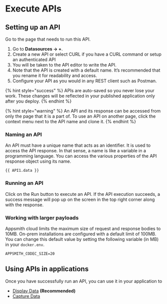 # Execute APIs

## **Setting up an API**

Go to the page that needs to run this API.

1. Go to **Datasources → +**.
2. Create a new API or select CURL if you have a CURL command or setup an authenticated API
3. You will be taken to the API editor to write the API.
4. Note that the API is created with a default name. It’s recommended that you rename it for readability and access.
5. Configure your API as you would in any REST client such as Postman.

{% hint style="success" %}
APIs are auto-saved so you never lose your work. These changes will be reflected in your published application only after you deploy.
{% endhint %}

{% hint style="warning" %}
An API and its response can be accessed from only the page that it is a part of. To use an API on another page, click the context menu next to the API name and clone it.
{% endhint %}

### **Naming an API**

An API must have a unique name that acts as an identifier. It is used to access the API response. In that sense, a name is like a variable in a programming language. You can access the various properties of the API response object using its name.

```text
{{ API1.data }}
```

### **Running an API**

Click on the Run button to execute an API. If the API execution succeeds, a success message will pop up on the screen in the top right corner along with the response.

### **Working with larger payloads**

Appsmith cloud limits the maximum size of request and response bodies to 10MB. On-prem installations are configured with a default limit of 100MB. You can change this default value by setting the following variable \(in MB\) in your `docker.env`.

```text
APPSMITH_CODEC_SIZE=20
```

## Using APIs in applications

Once you have successfully run an API, you can use it in your application to

* [Display Data](../../displaying-data-read/) **\(Recommended\)**
* [Capture Data](../../capturing-data-write/)

